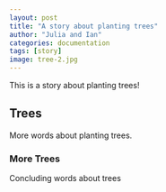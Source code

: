 ```yaml
---
layout: post
title: "A story about planting trees"
author: "Julia and Ian"
categories: documentation
tags: [story]
image: tree-2.jpg
---
```


This is a story about planting trees!

## Trees

More words about planting trees.

### More Trees

Concluding words about trees
